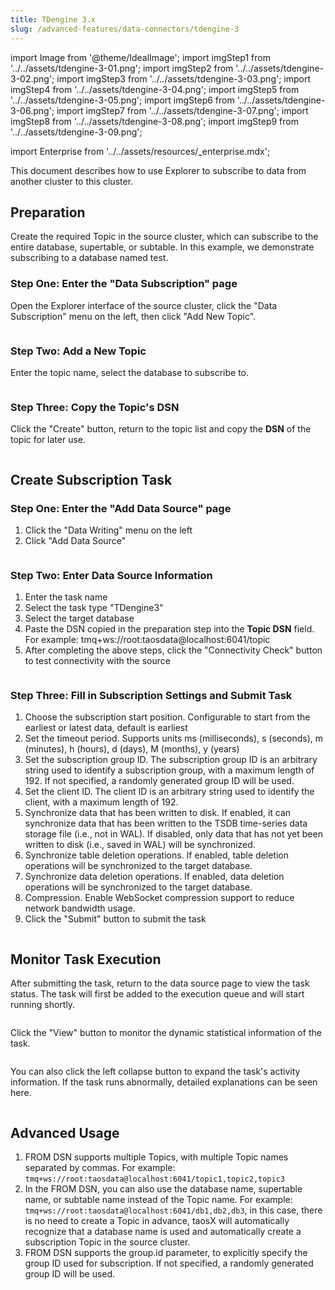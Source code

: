 ```yaml
---
title: TDengine 3.x
slug: /advanced-features/data-connectors/tdengine-3
---
```


import Image from '@theme/IdealImage';
import imgStep1 from '../../assets/tdengine-3-01.png';
import imgStep2 from '../../assets/tdengine-3-02.png';
import imgStep3 from '../../assets/tdengine-3-03.png';
import imgStep4 from '../../assets/tdengine-3-04.png';
import imgStep5 from '../../assets/tdengine-3-05.png';
import imgStep6 from '../../assets/tdengine-3-06.png';
import imgStep7 from '../../assets/tdengine-3-07.png';
import imgStep8 from '../../assets/tdengine-3-08.png';
import imgStep9 from '../../assets/tdengine-3-09.png';

import Enterprise from '../../assets/resources/_enterprise.mdx';

<Enterprise/>

This document describes how to use Explorer to subscribe to data from another cluster to this cluster.

## Preparation

Create the required Topic in the source cluster, which can subscribe to the entire database, supertable, or subtable. In this example, we demonstrate subscribing to a database named test.

### Step One: Enter the "Data Subscription" page

Open the Explorer interface of the source cluster, click the "Data Subscription" menu on the left, then click "Add New Topic".

<figure>
<Image img={imgStep1} alt=""/>
</figure>

### Step Two: Add a New Topic

Enter the topic name, select the database to subscribe to.

<figure>
<Image img={imgStep2} alt=""/>
</figure>

### Step Three: Copy the Topic's DSN

Click the "Create" button, return to the topic list and copy the **DSN** of the topic for later use.

<figure>
<Image img={imgStep3} alt=""/>
</figure>

## Create Subscription Task

### Step One: Enter the "Add Data Source" page

1. Click the "Data Writing" menu on the left
2. Click "Add Data Source"

<figure>
<Image img={imgStep4} alt=""/>
</figure>

### Step Two: Enter Data Source Information

1. Enter the task name
2. Select the task type "TDengine3"
3. Select the target database
4. Paste the DSN copied in the preparation step into the **Topic DSN** field. For example: tmq+ws://root:taosdata@localhost:6041/topic
5. After completing the above steps, click the "Connectivity Check" button to test connectivity with the source

<figure>
<Image img={imgStep5} alt=""/>
</figure>

### Step Three: Fill in Subscription Settings and Submit Task

1. Choose the subscription start position. Configurable to start from the earliest or latest data, default is earliest
2. Set the timeout period. Supports units ms (milliseconds), s (seconds), m (minutes), h (hours), d (days), M (months), y (years)
3. Set the subscription group ID. The subscription group ID is an arbitrary string used to identify a subscription group, with a maximum length of 192. If not specified, a randomly generated group ID will be used.
4. Set the client ID. The client ID is an arbitrary string used to identify the client, with a maximum length of 192.
5. Synchronize data that has been written to disk. If enabled, it can synchronize data that has been written to the TSDB time-series data storage file (i.e., not in WAL). If disabled, only data that has not yet been written to disk (i.e., saved in WAL) will be synchronized.
6. Synchronize table deletion operations. If enabled, table deletion operations will be synchronized to the target database.
7. Synchronize data deletion operations. If enabled, data deletion operations will be synchronized to the target database.
8. Compression. Enable WebSocket compression support to reduce network bandwidth usage.
9. Click the "Submit" button to submit the task

<figure>
<Image img={imgStep6} alt=""/>
</figure>

## Monitor Task Execution

After submitting the task, return to the data source page to view the task status. The task will first be added to the execution queue and will start running shortly.

<figure>
<Image img={imgStep7} alt=""/>
</figure>

Click the "View" button to monitor the dynamic statistical information of the task.

<figure>
<Image img={imgStep8} alt=""/>
</figure>

You can also click the left collapse button to expand the task's activity information. If the task runs abnormally, detailed explanations can be seen here.

<figure>
<Image img={imgStep9} alt=""/>
</figure>

## Advanced Usage

1. FROM DSN supports multiple Topics, with multiple Topic names separated by commas. For example: `tmq+ws://root:taosdata@localhost:6041/topic1,topic2,topic3`
2. In the FROM DSN, you can also use the database name, supertable name, or subtable name instead of the Topic name. For example: `tmq+ws://root:taosdata@localhost:6041/db1,db2,db3`, in this case, there is no need to create a Topic in advance, taosX will automatically recognize that a database name is used and automatically create a subscription Topic in the source cluster.
3. FROM DSN supports the group.id parameter, to explicitly specify the group ID used for subscription. If not specified, a randomly generated group ID will be used.
